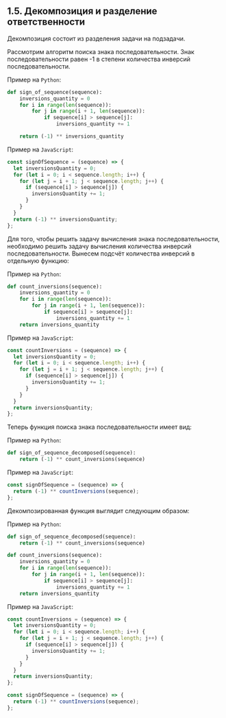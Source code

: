 ## 1.5. Декомпозиция и разделение ответственности

Декомпозиция состоит из разделения задачи на подзадачи.

Рассмотрим алгоритм поиска знака последовательности. Знак последовательности равен -1 в степени количества инверсий последовательности.

Пример на `Python`:

```py
def sign_of_sequence(sequence):
    inversions_quantity = 0
    for i in range(len(sequence)):
        for j in range(i + 1, len(sequence)):
            if sequence[i] > sequence[j]:
                inversions_quantity += 1

    return (-1) ** inversions_quantity
```

Пример на `JavaScript`:

```js
const signOfSequence = (sequence) => {
  let inversionsQuantity = 0;
  for (let i = 0; i < sequence.length; i++) {
    for (let j = i + 1; j < sequence.length; j++) {
      if (sequence[i] > sequence[j]) {
        inversionsQuantity += 1;
      }
    }
  }
  return (-1) ** inversionsQuantity;
};
```

Для того, чтобы решить задачу вычисления знака последовательности, необходимо решить задачу вычисления количества инверсий последовательности. Вынесем подсчёт количества инверсий в отдельную функцию:

Пример на `Python`:

```py
def count_inversions(sequence):
    inversions_quantity = 0
    for i in range(len(sequence)):
        for j in range(i + 1, len(sequence)):
            if sequence[i] > sequence[j]:
                inversions_quantity += 1
    return inversions_quantity
```

Пример на `JavaScript`:

```js
const countInversions = (sequence) => {
  let inversionsQuantity = 0;
  for (let i = 0; i < sequence.length; i++) {
    for (let j = i + 1; j < sequence.length; j++) {
      if (sequence[i] > sequence[j]) {
        inversionsQuantity += 1;
      }
    }
  }
  return inversionsQuantity;
};
```

Теперь функция поиска знака последовательности имеет вид:

Пример на `Python`:

```py
def sign_of_sequence_decomposed(sequence):
    return (-1) ** count_inversions(sequence)
```

Пример на `JavaScript`:

```js
const signOfSequence = (sequence) => {
  return (-1) ** countInversions(sequence);
};
```

Декомпозированная функция выглядит следующим образом:

Пример на `Python`:

```py
def sign_of_sequence_decomposed(sequence):
    return (-1) ** count_inversions(sequence)

def count_inversions(sequence):
    inversions_quantity = 0
    for i in range(len(sequence)):
        for j in range(i + 1, len(sequence)):
            if sequence[i] > sequence[j]:
                inversions_quantity += 1
    return inversions_quantity
```

Пример на `JavaScript`:

```js
const countInversions = (sequence) => {
  let inversionsQuantity = 0;
  for (let i = 0; i < sequence.length; i++) {
    for (let j = i + 1; j < sequence.length; j++) {
      if (sequence[i] > sequence[j]) {
        inversionsQuantity += 1;
      }
    }
  }
  return inversionsQuantity;
};

const signOfSequence = (sequence) => {
  return (-1) ** countInversions(sequence);
};
```
